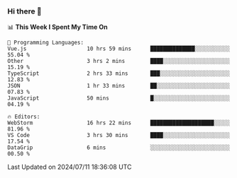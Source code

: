 ### Hi there 👋

<!--
**asdf12303116/asdf12303116** is a ✨ _special_ ✨ repository because its `README.md` (this file) appears on your GitHub profile.

Here are some ideas to get you started:

- 🔭 I’m currently working on ...
- 🌱 I’m currently learning ...
- 👯 I’m looking to collaborate on ...
- 🤔 I’m looking for help with ...
- 💬 Ask me about ...
- 📫 How to reach me: ...
- 😄 Pronouns: ...
- ⚡ Fun fact: ...
-->

<!--START_SECTION:waka-->
📊 **This Week I Spent My Time On** 

```text
💬 Programming Languages: 
Vue.js                   10 hrs 59 mins      ██████████████░░░░░░░░░░░   55.04 % 
Other                    3 hrs 2 mins        ████░░░░░░░░░░░░░░░░░░░░░   15.19 % 
TypeScript               2 hrs 33 mins       ███░░░░░░░░░░░░░░░░░░░░░░   12.83 % 
JSON                     1 hr 33 mins        ██░░░░░░░░░░░░░░░░░░░░░░░   07.83 % 
JavaScript               50 mins             █░░░░░░░░░░░░░░░░░░░░░░░░   04.19 % 

🔥 Editors: 
WebStorm                 16 hrs 22 mins      ████████████████████░░░░░   81.96 % 
VS Code                  3 hrs 30 mins       ████░░░░░░░░░░░░░░░░░░░░░   17.54 % 
DataGrip                 6 mins              ░░░░░░░░░░░░░░░░░░░░░░░░░   00.50 % 
```


 Last Updated on 2024/07/11 18:36:08 UTC
<!--END_SECTION:waka-->
